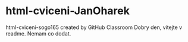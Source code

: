 # html-cviceni-JanOharek
html-cviceni-sogo165 created by GitHub Classroom
Dobry den, vitejte v readme. Nemam co dodat.

